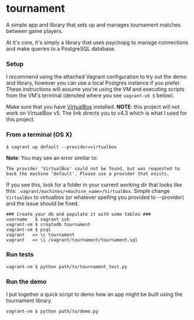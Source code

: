 # tournament
A simple app and library that sets up and manages tournament matches between game players.

At it's core, it's simply a library that uses psychopg to manage connections and make queries to a PostgreSQL database. 

### Setup

I recommend using the attached Vagrant configuration to try out the demo and library, however you can use a local Postgres instance if you prefer. These instructions will assume you're using the VM and executing scripts from the VM's terminal (denoted where you see `vagrant-vm $` below).

Make sure that you have [VirtualBox](https://www.virtualbox.org/wiki/Download_Old_Builds) installed. **NOTE**: this project will not work on VirtualBox v5. The link directs you to v4.3 which is what I used for this project.

### From a terminal (OS X)

```
$ vagrant up default --provider=virtualbox
```

**Note**: You may see an error similar to:

```
The provider 'VirtualBox' could not be found, but was requested to
back the machine 'default'. Please use a provider that exists.
```

If you see this, look for a folder in your current working dir that looks like this: ```.vagrant/machines/<machine_name>/VirtualBox```. Simple change ```VirtualBox``` to virtualbox (or whatever spelling you provided to --provider) and the issue should be fixed.

```
### Create your db and populate it with some tables ###
username   $ vagrant ssh 
vagrant-vm $ createdb tournament
vagrant-vm $ psql
vagrant   => \c tournament
vagrant   => \i /vagrant/tournament/tournament.sql
```

### Run tests

```
vagrant-vm $ python path/to/tournament_test.py
```

### Run the demo

I put together a quick script to demo how an app might be built using the tournament library.

```
vagrant-vm $ python path/to/demo.py
```
